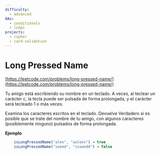 ```yaml
---
difficulty:
  - advanced
OAs:
  - conditionals
  - loops
projects:
  - cipher
  - card-validation
---
```


# Long Pressed Name

[https://leetcode.com/problems/long-pressed-name/](https://leetcode.com/problems/long-pressed-name/)

Tu amigo está escribiendo su nombre en un teclado. A veces, al teclear
un carácter c, la tecla puede ser pulsada de forma prolongada, y el
carácter será tecleado 1 o más veces.

Examina los caracteres escritos en el teclado. Devuelve Verdadero si
es posible que se trate del nombre de tu amigo, con algunos
caracteres (posiblemente ninguno) pulsados de forma prolongada.

**Ejemplo**

```js
    isLongPressedName("alex", "aaleex") → true
    isLongPressedName("saeed", "ssaaedd") → false
```

